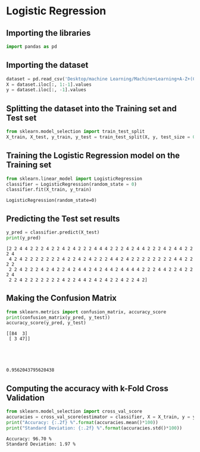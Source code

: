 # Logistic Regression

## Importing the libraries


```python
import pandas as pd
```

## Importing the dataset


```python
dataset = pd.read_csv('Desktop/machine Learning/Machine+Learning+A-Z+(Codes+and+Datasets)/Machine Learning A-Z (Codes and Datasets)\Part 3 - Classification/Section 14 - Logistic Regression/Python/case study/Final Folder/Dataset/breast_cancer.csv')
X = dataset.iloc[:, 1:-1].values
y = dataset.iloc[:, -1].values
```

## Splitting the dataset into the Training set and Test set


```python
from sklearn.model_selection import train_test_split
X_train, X_test, y_train, y_test = train_test_split(X, y, test_size = 0.2, random_state = 0)
```

## Training the Logistic Regression model on the Training set


```python
from sklearn.linear_model import LogisticRegression
classifier = LogisticRegression(random_state = 0)
classifier.fit(X_train, y_train)
```




    LogisticRegression(random_state=0)



## Predicting the Test set results


```python
y_pred = classifier.predict(X_test)
print(y_pred)
```

    [2 2 4 4 2 2 2 4 2 2 4 2 4 2 2 2 4 4 4 2 2 2 4 2 4 4 2 2 2 4 2 4 4 2 2 2 4
     4 2 4 2 2 2 2 2 2 2 4 2 2 4 2 4 2 2 2 4 4 2 4 2 2 2 2 2 2 2 2 4 4 2 2 2 2
     2 2 4 2 2 2 4 2 4 2 2 4 2 4 4 2 4 2 4 4 2 4 4 4 4 2 2 2 4 4 2 2 4 2 2 2 4
     2 2 4 2 2 2 2 2 2 2 4 2 2 4 4 2 4 2 4 2 2 4 2 2 4 2]
    

## Making the Confusion Matrix


```python
from sklearn.metrics import confusion_matrix, accuracy_score
print(confusion_matrix(y_pred, y_test))
accuracy_score(y_pred, y_test)
```

    [[84  3]
     [ 3 47]]
    




    0.9562043795620438



## Computing the accuracy with k-Fold Cross Validation


```python
from sklearn.model_selection import cross_val_score
accuracies = cross_val_score(estimator = classifier, X = X_train, y = y_train, cv = 10)
print("Accuracy: {:.2f} %".format(accuracies.mean()*100))
print("Standard Deviation: {:.2f} %".format(accuracies.std()*100))
```

    Accuracy: 96.70 %
    Standard Deviation: 1.97 %
    


```python

```
